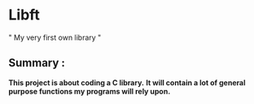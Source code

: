 # Libft
" My very first own library "

## Summary : 

**This project is about coding a C library.**
__It will contain a lot of general purpose functions my programs will rely upon.__
